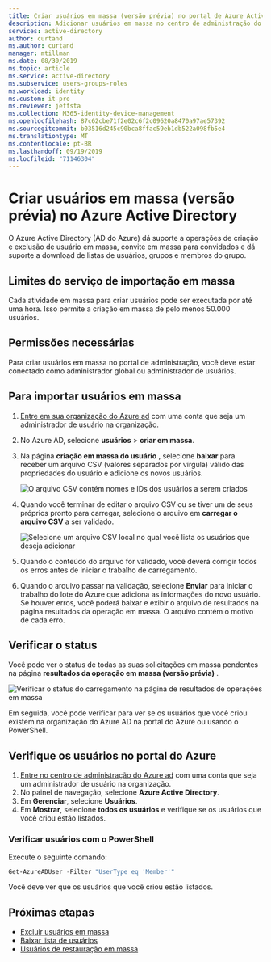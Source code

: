 ```yaml
---
title: Criar usuários em massa (versão prévia) no portal de Azure Active Directory | Microsoft Docs
description: Adicionar usuários em massa no centro de administração do Azure AD no Azure Active Directory
services: active-directory
author: curtand
ms.author: curtand
manager: mtillman
ms.date: 08/30/2019
ms.topic: article
ms.service: active-directory
ms.subservice: users-groups-roles
ms.workload: identity
ms.custom: it-pro
ms.reviewer: jeffsta
ms.collection: M365-identity-device-management
ms.openlocfilehash: 87c62cbe71f2e02c6f2c09620a8470a97ae57392
ms.sourcegitcommit: b03516d245c90bca8ffac59eb1db522a098fb5e4
ms.translationtype: MT
ms.contentlocale: pt-BR
ms.lasthandoff: 09/19/2019
ms.locfileid: "71146304"
---
```

# <a name="bulk-create-users-preview-in-azure-active-directory"></a>Criar usuários em massa (versão prévia) no Azure Active Directory

O Azure Active Directory (AD do Azure) dá suporte a operações de criação e exclusão de usuário em massa, convite em massa para convidados e dá suporte a download de listas de usuários, grupos e membros do grupo.

## <a name="bulk-import-service-limits"></a>Limites do serviço de importação em massa

Cada atividade em massa para criar usuários pode ser executada por até uma hora. Isso permite a criação em massa de pelo menos 50.000 usuários.

## <a name="required-permissions"></a>Permissões necessárias

Para criar usuários em massa no portal de administração, você deve estar conectado como administrador global ou administrador de usuários.

## <a name="to-bulk-import-users"></a>Para importar usuários em massa

1. [Entre em sua organização do Azure ad](https://aad.portal.azure.com) com uma conta que seja um administrador de usuário na organização.
1. No Azure AD, selecione **usuários** > **criar em massa**.
1. Na página **criação em massa do usuário** , selecione **baixar** para receber um arquivo CSV (valores separados por vírgula) válido das propriedades do usuário e adicione os novos usuários.

   ![O arquivo CSV contém nomes e IDs dos usuários a serem criados](./media/users-bulk-add/add-csv-file.png)

1. Quando você terminar de editar o arquivo CSV ou se tiver um de seus próprios pronto para carregar, selecione o arquivo em **carregar o arquivo CSV** a ser validado.

   ![Selecione um arquivo CSV local no qual você lista os usuários que deseja adicionar](./media/users-bulk-add/upload-button.png)

1. Quando o conteúdo do arquivo for validado, você deverá corrigir todos os erros antes de iniciar o trabalho de carregamento.
1. Quando o arquivo passar na validação, selecione **Enviar** para iniciar o trabalho do lote do Azure que adiciona as informações do novo usuário. Se houver erros, você poderá baixar e exibir o arquivo de resultados na página resultados da operação em massa. O arquivo contém o motivo de cada erro.

## <a name="check-status"></a>Verificar o status

Você pode ver o status de todas as suas solicitações em massa pendentes na página **resultados da operação em massa (versão prévia)** .

   ![Verificar o status do carregamento na página de resultados de operações em massa](./media/users-bulk-add/bulk-center.png)

Em seguida, você pode verificar para ver se os usuários que você criou existem na organização do Azure AD na portal do Azure ou usando o PowerShell.

## <a name="verify-users-in-the-azure-portal"></a>Verifique os usuários no portal do Azure

1. [Entre no centro de administração do Azure ad](https://aad.portal.azure.com) com uma conta que seja um administrador de usuário na organização.
1. No painel de navegação, selecione **Azure Active Directory**.
1. Em **Gerenciar**, selecione **Usuários**.
1. Em **Mostrar**, selecione **todos os usuários** e verifique se os usuários que você criou estão listados.

### <a name="verify-users-with-powershell"></a>Verificar usuários com o PowerShell

Execute o seguinte comando:

``` PowerShell
Get-AzureADUser -Filter "UserType eq 'Member'"
```

Você deve ver que os usuários que você criou estão listados.

## <a name="next-steps"></a>Próximas etapas

- [Excluir usuários em massa](users-bulk-delete.md)
- [Baixar lista de usuários](users-bulk-download.md)
- [Usuários de restauração em massa](users-bulk-restore.md)
